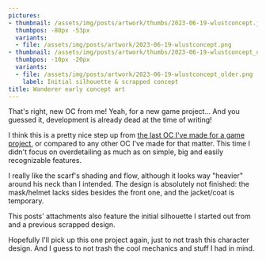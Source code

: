 ```yaml
---
pictures:
- thumbnail: /assets/img/posts/artwork/thumbs/2023-06-19-wlustconcept.jpg
  thumbpos: -80px -53px
  variants:
  - file: /assets/img/posts/artwork/2023-06-19-wlustconcept.png
- thumbnail: /assets/img/posts/artwork/thumbs/2023-06-19-wlustconcept_older.jpg
  thumbpos: -10px -20px
  variants:
  - file: /assets/img/posts/artwork/2023-06-19-wlustconcept_older.png
    label: Initial silhouette & scrapped concept
title: Wanderer early concept art
---
```

That's right, new OC from me!
Yeah, for a new game project...
And you guessed it, development is already dead at the time of writing!

I think this is a pretty nice step up from [the last OC I've made for a game project](2022-11-14-ahhroguehackguy), or compared to any other OC I've made for that matter.
This time I didn't focus on overdetailing as much as on simple, big and easily recognizable features.

I really like the scarf's shading and flow, although it looks way "heavier" around his neck than I intended.
The design is absolutely not finished: the mask/helmet lacks sides besides the front one, and the jacket/coat is temporary.

This posts' attachments also feature the initial silhouette I started out from and a previous scrapped design.

Hopefully I'll pick up this one project again, just to not trash this character design.
And I guess to not trash the cool mechanics and stuff I had in mind.
